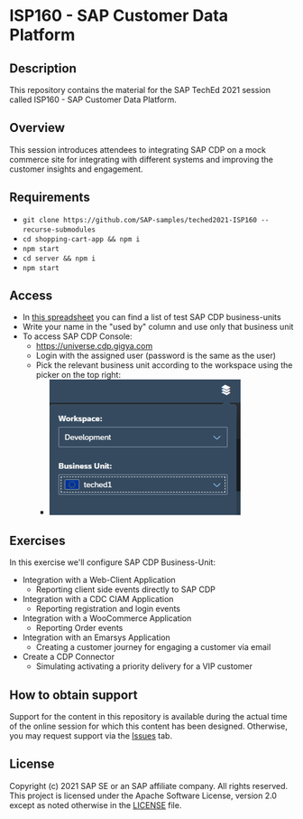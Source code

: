 # ISP160 - SAP Customer Data Platform

## Description
This repository contains the material for the SAP TechEd 2021 session called ISP160 - SAP Customer Data Platform.  

## Overview
This session introduces attendees to integrating SAP CDP on a mock commerce site for integrating with different systems and improving the customer insights and engagement. 

## Requirements
* `git clone https://github.com/SAP-samples/teched2021-ISP160 --recurse-submodules`
* `cd shopping-cart-app && npm i`
* `npm start`
* `cd server && npm i`
* `npm start`

## Access
* In [this spreadsheet](https://sap-my.sharepoint.com/:x:/p/aliza_zeldin/EUD9VtKQflBKncwEtu2KuQsBV1c39jz9ivl3VHkGwy9yFw?e=KA3t9F) you can find a list of test SAP CDP business-units
* Write your name in the "used by" column and use only that business unit
* To access SAP CDP Console: 
  * https://universe.cdp.gigya.com
  * Login with the assigned user (password is the same as the user)
  * Pick the relevant business unit according to the workspace using the picker on the top right:
    * ![](assets/picker.png)

## Exercises
In this exercise we'll configure SAP CDP Business-Unit:
* Integration with a Web-Client Application
  * Reporting client side events directly to SAP CDP
* Integration with a CDC CIAM Application
  * Reporting registration and login events
* Integration with a WooCommerce Application
  * Reporting Order events
* Integration with an Emarsys Application
  * Creating a customer journey for engaging a customer via email
* Create a CDP Connector
  * Simulating activating a priority delivery for a VIP customer
 

## How to obtain support

Support for the content in this repository is available during the actual time of the online session for which this content has been designed. Otherwise, you may request support via the [Issues](../../issues) tab.

## License
Copyright (c) 2021 SAP SE or an SAP affiliate company. All rights reserved. This project is licensed under the Apache Software License, version 2.0 except as noted otherwise in the [LICENSE](LICENSES/Apache-2.0.txt) file.
